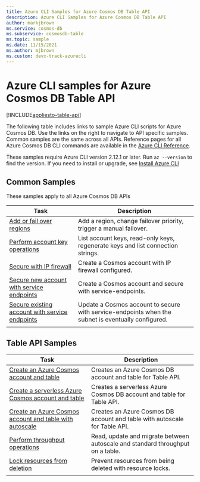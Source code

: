 ```yaml
---
title: Azure CLI Samples for Azure Cosmos DB Table API
description: Azure CLI Samples for Azure Cosmos DB Table API
author: markjbrown
ms.service: cosmos-db
ms.subservice: cosmosdb-table
ms.topic: sample
ms.date: 11/15/2021
ms.author: mjbrown 
ms.custom: devx-track-azurecli
---
```


# Azure CLI samples for Azure Cosmos DB Table API

[!INCLUDE[appliesto-table-api](../includes/appliesto-table-api.md)]

The following table includes links to sample Azure CLI scripts for Azure Cosmos DB. Use the links on the right to navigate to API specific samples. Common samples are the same across all APIs. Reference pages for all Azure Cosmos DB CLI commands are available in the [Azure CLI Reference](/cli/azure/cosmosdb). 

These samples require Azure CLI version 2.12.1 or later. Run `az --version` to find the version. If you need to install or upgrade, see [Install Azure CLI](/cli/azure/install-azure-cli)

## Common Samples

These samples apply to all Azure Cosmos DB APIs

|Task | Description |
|---|---|
| [Add or fail over regions](../scripts/cli/common/regions.md) | Add a region, change failover priority, trigger a manual failover.|
| [Perform account key operations](../scripts/cli/common/keys.md) | List account keys, read-only keys, regenerate keys and list connection strings.|
| [Secure with IP firewall](../scripts/cli/common/ipfirewall.md)| Create a Cosmos account with IP firewall configured.|
| [Secure new account with service endpoints](../scripts/cli/common/service-endpoints.md)| Create a Cosmos account and secure with service-endpoints.|
| [Secure existing account with service endpoints](../scripts/cli/common/service-endpoints-ignore-missing-vnet.md)| Update a Cosmos account to secure with service-endpoints when the subnet is eventually configured.|
|||

## Table API Samples

|Task | Description |
|---|---|
| [Create an Azure Cosmos account and table](../scripts/cli/table/create.md)| Creates an Azure Cosmos DB account and table for Table API. |
| [Create a serverless Azure Cosmos account and table](../scripts/cli/table/serverless.md)| Creates a serverless Azure Cosmos DB account and table for Table API. |
| [Create an Azure Cosmos account and table with autoscale](../scripts/cli/table/autoscale.md)| Creates an Azure Cosmos DB account and table with autoscale for Table API. |
| [Perform throughput operations](../scripts/cli/table/throughput.md) | Read, update and migrate between autoscale and standard throughput on a table.|
| [Lock resources from deletion](../scripts/cli/table/lock.md)| Prevent resources from being deleted with resource locks.|
|||
